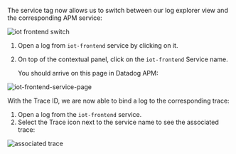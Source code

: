 The service tag now allows us to switch between our log explorer view and the corresponding APM service:

![iot frontend switch ](https://raw.githubusercontent.com/l0k0ms/workshops/master/log-workshop/assets/images/iot_frontend_switch.png)

1. Open a log from `iot-frontend` service by clicking on it.

2. On top of the contextual panel, click on the `iot-frontend` Service name.

    You should arrive on this page in Datadog APM:

![iot-frontend-service-page](https://raw.githubusercontent.com/l0k0ms/workshops/master/log-workshop/assets/images/iot-frontend_service_page.png)


With the Trace ID, we are now able to bind a log to the corresponding trace:

1. Open a log from the `iot-frontend` service.
2. Select the Trace icon next to the service name to see the associated trace:

![associated trace](https://raw.githubusercontent.com/l0k0ms/workshops/master/log-workshop/assets/images/associated_trace.png)